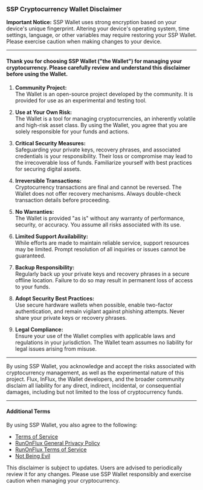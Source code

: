 ### SSP Cryptocurrency Wallet Disclaimer

**Important Notice:** SSP Wallet uses strong encryption based on your device's unique fingerprint. Altering your device's operating system, time settings, language, or other variables may require restoring your SSP Wallet. Please exercise caution when making changes to your device.

---

#### Thank you for choosing SSP Wallet ("the Wallet") for managing your cryptocurrency. Please carefully review and understand this disclaimer before using the Wallet.

1. **Community Project:**  
   The Wallet is an open-source project developed by the community. It is provided for use as an experimental and testing tool.

2. **Use at Your Own Risk:**  
   The Wallet is a tool for managing cryptocurrencies, an inherently volatile and high-risk asset class. By using the Wallet, you agree that you are solely responsible for your funds and actions.

3. **Critical Security Measures:**  
   Safeguarding your private keys, recovery phrases, and associated credentials is your responsibility. Their loss or compromise may lead to the irrecoverable loss of funds. Familiarize yourself with best practices for securing digital assets.

4. **Irreversible Transactions:**  
   Cryptocurrency transactions are final and cannot be reversed. The Wallet does not offer recovery mechanisms. Always double-check transaction details before proceeding.

5. **No Warranties:**  
   The Wallet is provided "as is" without any warranty of performance, security, or accuracy. You assume all risks associated with its use.

6. **Limited Support Availability:**  
   While efforts are made to maintain reliable service, support resources may be limited. Prompt resolution of all inquiries or issues cannot be guaranteed.

7. **Backup Responsibility:**  
   Regularly back up your private keys and recovery phrases in a secure offline location. Failure to do so may result in permanent loss of access to your funds.

8. **Adopt Security Best Practices:**  
   Use secure hardware wallets when possible, enable two-factor authentication, and remain vigilant against phishing attempts. Never share your private keys or recovery phrases.

9. **Legal Compliance:**  
   Ensure your use of the Wallet complies with applicable laws and regulations in your jurisdiction. The Wallet team assumes no liability for legal issues arising from misuse.

---

By using SSP Wallet, you acknowledge and accept the risks associated with cryptocurrency management, as well as the experimental nature of this project. Flux, InFlux, the Wallet developers, and the broader community disclaim all liability for any direct, indirect, incidental, or consequential damages, including but not limited to the loss of cryptocurrency funds.

---

#### Additional Terms
By using SSP Wallet, you also agree to the following:  
- [Terms of Service](Terms_of_Service.md)
- [RunOnFlux General Privacy Policy](https://runonflux.com/privacyPolicy)  
- [RunOnFlux Terms of Service](https://runonflux.com/termsandconditions)  
- [Not Being Evil](https://www.youtube.com/watch?v=GJVk_LfASxk&ab_channel=FluxLabs)

This disclaimer is subject to updates. Users are advised to periodically review it for any changes. Please use SSP Wallet responsibly and exercise caution when managing your cryptocurrency.
